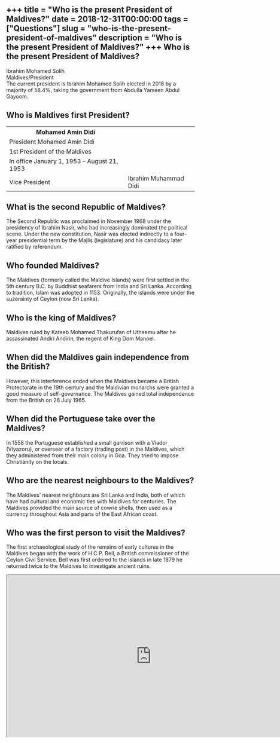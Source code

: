 +++
title = "Who is the present President of Maldives?"
date = 2018-12-31T00:00:00
tags = ["Questions"]
slug = "who-is-the-present-president-of-maldives"
description = "Who is the present President of Maldives?"
+++
Who is the present President of Maldives?
-----------------------------------------

Ibrahim Mohamed Solih  
Maldives/President  
The current president is Ibrahim Mohamed Solih elected in 2018 by a majority of 58.4%, taking the government from Abdulla Yameen Abdul Gayoom.

Who is Maldives first President?
--------------------------------

<table><tr><th>Mohamed Amin Didi</th></tr><tr><td>President Mohamed Amin Didi</td></tr><tr><td>1st President of the Maldives</td></tr><tr><td>In office January 1, 1953 – August 21, 1953</td></tr><tr><td>Vice President</td><td>Ibrahim Muhammad Didi</td></tr></table>

What is the second Republic of Maldives?
----------------------------------------

The Second Republic was proclaimed in November 1968 under the presidency of Ibrahim Nasir, who had increasingly dominated the political scene. Under the new constitution, Nasir was elected indirectly to a four-year presidential term by the Majlis (legislature) and his candidacy later ratified by referendum.

Who founded Maldives?
---------------------

The Maldives (formerly called the Maldive Islands) were first settled in the 5th century B.C. by Buddhist seafarers from India and Sri Lanka. According to tradition, Islam was adopted in 1153. Originally, the islands were under the suzerainty of Ceylon (now Sri Lanka).

Who is the king of Maldives?
----------------------------

Maldives ruled by Kateeb Mohamed Thakurufan of Utheemu after he assassinated Andiri Andirin, the regent of King Dom Manoel.

When did the Maldives gain independence from the British?
---------------------------------------------------------

However, this interference ended when the Maldives became a British Protectorate in the 19th century and the Maldivian monarchs were granted a good measure of self-governance. The Maldives gained total independence from the British on 26 July 1965.

When did the Portuguese take over the Maldives?
-----------------------------------------------

In 1558 the Portuguese established a small garrison with a Viador (Viyazoru), or overseer of a factory (trading post) in the Maldives, which they administered from their main colony in Goa. They tried to impose Christianity on the locals.

Who are the nearest neighbours to the Maldives?
-----------------------------------------------

The Maldives’ nearest neighbours are Sri Lanka and India, both of which have had cultural and economic ties with Maldives for centuries. The Maldives provided the main source of cowrie shells, then used as a currency throughout Asia and parts of the East African coast.

Who was the first person to visit the Maldives?
-----------------------------------------------

The first archaeological study of the remains of early cultures in the Maldives began with the work of H.C.P. Bell, a British commissioner of the Ceylon Civil Service. Bell was first ordered to the islands in late 1879 he returned twice to the Maldives to investigate ancient ruins.

<iframe allow="accelerometer; autoplay; clipboard-write; encrypted-media; gyroscope; picture-in-picture" allowfullscreen="" class="__youtube_prefs__  epyt-is-override  no-lazyload" data-no-lazy="1" data-origheight="433" data-origwidth="770" data-skipgform_ajax_framebjll="" height="433" id="_ytid_34091" loading="lazy" src="https://www.youtube.com/embed/Ku95oh1-bNI?enablejsapi=1&autoplay=0&cc_load_policy=0&cc_lang_pref=&iv_load_policy=1&loop=0&modestbranding=0&rel=1&fs=1&playsinline=0&autohide=2&theme=dark&color=red&controls=1&" title="YouTube player" width="770"></iframe>